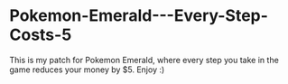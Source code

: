 # Pokemon-Emerald---Every-Step-Costs-5
This is my patch for Pokemon Emerald, where every step you take in the game reduces your money by $5. Enjoy :)

